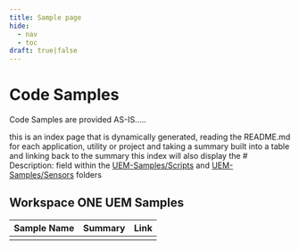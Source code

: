 ```yaml
---
title: Sample page
hide:
  - nav
  - toc
draft: true|false
---
```


# Code Samples

Code Samples are provided AS-IS.....

this is an index page that is dynamically generated, reading the README.md for each application, utility or project and taking a summary built into a table and linking back to the summary
this index will also display the # Description: field within the [UEM-Samples/Scripts](../../UEM-Samples/Scripts/) and [UEM-Samples/Sensors](../../UEM-Samples/Sensors/) folders



## Workspace ONE UEM Samples
| Sample Name | Summary | Link |
| --- | --- | ---:|
|  |  |  |

